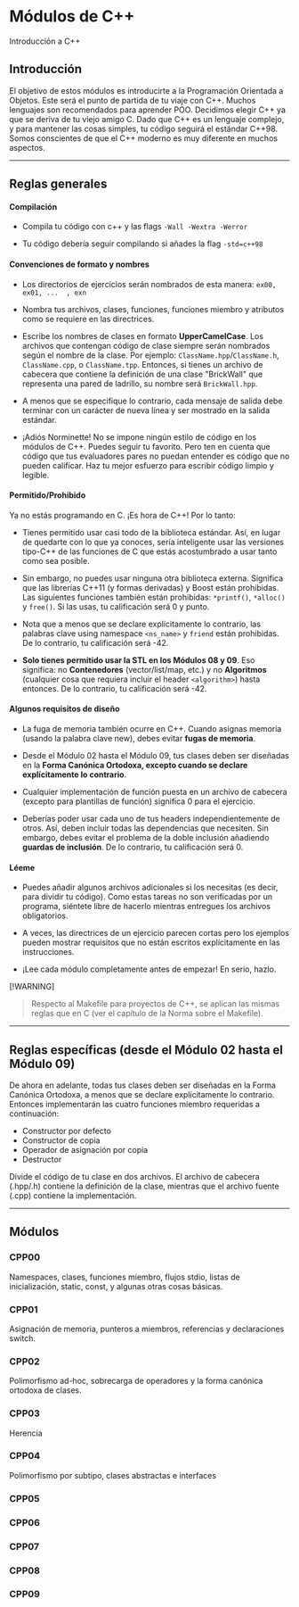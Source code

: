 # Módulos de C++

Introducción a C++

## Introducción

El objetivo de estos módulos es introducirte a la Programación Orientada a Objetos. Este será el punto de partida de tu viaje con C++. Muchos lenguajes son recomendados para aprender POO. Decidimos elegir C++ ya que se deriva de tu viejo amigo C. Dado que C++ es un lenguaje complejo, y para mantener las cosas simples, tu código seguirá el estándar C++98. Somos conscientes de que el C++ moderno es muy diferente en muchos aspectos.

---

## Reglas generales

#### Compilación

- Compila tu código con c++ y las flags `-Wall -Wextra -Werror`

- Tu código debería seguir compilando si añades la flag `-std=c++98`

#### Convenciones de formato y nombres

- Los directorios de ejercicios serán nombrados de esta manera: `ex00, ex01, ...  , exn`

- Nombra tus archivos, clases, funciones, funciones miembro y atributos como se requiere en las directrices.

- Escribe los nombres de clases en formato **UpperCamelCase**. Los archivos que contengan código de clase siempre serán nombrados según el nombre de la clase. Por ejemplo:
`ClassName.hpp`/`ClassName.h`, `ClassName.cpp`, o `ClassName.tpp`. Entonces, si tienes un archivo de cabecera que contiene la definición de una clase "BrickWall" que representa una pared de ladrillo, su nombre será `BrickWall.hpp`.

- A menos que se especifique lo contrario, cada mensaje de salida debe terminar con un carácter de nueva línea y ser mostrado en la salida estándar.

- ¡Adiós Norminette! No se impone ningún estilo de código en los módulos de C++. Puedes seguir tu favorito. Pero ten en cuenta que código que tus evaluadores pares no puedan entender es código que no pueden calificar. Haz tu mejor esfuerzo para escribir código limpio y legible.

#### Permitido/Prohibido

Ya no estás programando en C. ¡Es hora de C++! Por lo tanto:

- Tienes permitido usar casi todo de la biblioteca estándar. Así, en lugar de quedarte con lo que ya conoces, sería inteligente usar las versiones tipo-C++ de las funciones de C que estás acostumbrado a usar tanto como sea posible.

- Sin embargo, no puedes usar ninguna otra biblioteca externa. Significa que las librerías C++11 (y formas derivadas) y Boost están prohibidas. Las siguientes funciones también están prohibidas: `*printf()`, `*alloc()` y `free()`. Si las usas, tu calificación será 0 y punto.

- Nota que a menos que se declare explícitamente lo contrario, las palabras clave using namespace `<ns_name>` y `friend` están prohibidas. De lo contrario, tu calificación será -42.

- **Solo tienes permitido usar la STL en los Módulos 08 y 09**. Eso significa: no **Contenedores** (vector/list/map, etc.) y no **Algoritmos** (cualquier cosa que requiera incluir el header `<algorithm>`) hasta entonces. De lo contrario, tu calificación será -42.

#### Algunos requisitos de diseño

- La fuga de memoria también ocurre en C++. Cuando asignas memoria (usando la palabra clave new), debes evitar **fugas de memoria**.

- Desde el Módulo 02 hasta el Módulo 09, tus clases deben ser diseñadas en la **Forma Canónica Ortodoxa, excepto cuando se declare explícitamente lo contrario**.

- Cualquier implementación de función puesta en un archivo de cabecera (excepto para plantillas de función) significa 0 para el ejercicio.

- Deberías poder usar cada uno de tus headers independientemente de otros. Así, deben incluir todas las dependencias que necesiten. Sin embargo, debes evitar el problema de la doble inclusión añadiendo **guardas de inclusión**. De lo contrario, tu calificación será 0.

#### Léeme

- Puedes añadir algunos archivos adicionales si los necesitas (es decir, para dividir tu código). Como estas tareas no son verificadas por un programa, siéntete libre de hacerlo mientras entregues los archivos obligatorios.

- A veces, las directrices de un ejercicio parecen cortas pero los ejemplos pueden mostrar requisitos que no están escritos explícitamente en las instrucciones.

- ¡Lee cada módulo completamente antes de empezar! En serio, hazlo.

[!WARNING]
> Respecto al Makefile para proyectos de C++, se aplican las mismas reglas que en C (ver el capítulo de la Norma sobre el Makefile).

---

## Reglas específicas (desde el Módulo 02 hasta el Módulo 09)

De ahora en adelante, todas tus clases deben ser diseñadas en la Forma Canónica Ortodoxa, a menos que se declare explícitamente lo contrario. Entonces implementarán las cuatro funciones miembro requeridas a continuación:

- Constructor por defecto
- Constructor de copia
- Operador de asignación por copia
- Destructor

Divide el código de tu clase en dos archivos. El archivo de cabecera (.hpp/.h) contiene la definición de la clase, mientras que el archivo fuente (.cpp) contiene la implementación.

---

## Módulos

### CPP00

Namespaces, clases, funciones miembro, flujos stdio, listas de inicialización, static, const, y algunas otras cosas básicas.

### CPP01

Asignación de memoria, punteros a miembros, referencias y declaraciones switch.

### CPP02

Polimorfismo ad-hoc, sobrecarga de operadores y la forma canónica ortodoxa de clases.

### CPP03

Herencia

### CPP04

Polimorfismo por subtipo, clases abstractas e interfaces

### CPP05
### CPP06
### CPP07
### CPP08
### CPP09
